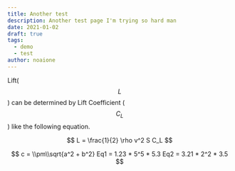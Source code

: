 ```yaml
---
title: Another test
description: Another test page I'm trying so hard man
date: 2021-01-02
draft: true
tags:
  - demo
  - test
author: noaione
---
```


Lift($$L$$) can be determined by Lift Coefficient ($$C_L$$) like the following
equation.

$$
L = \frac{1}{2} \rho v^2 S C_L
$$

$$
c = \\pm\\sqrt{a^2 + b^2}
Eq1 = 1.23 * 5^5 * 5.3
Eq2 = 3.21 * 2^2 * 3.5
$$

